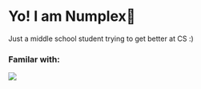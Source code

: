 # Yo! I am Numplex👋

Just a middle school student trying to get better at CS :)

### Familar with:

<img src="https://skillicons.dev/icons?i=py,js,html,css" />
